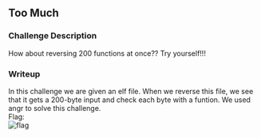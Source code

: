 ## Too Much

### Challenge Description

How about reversing 200 functions at once?? Try yourself!!!  

### Writeup

In this challenge we are given an elf file. When we reverse this file, we see that it gets a 200-byte input and check each byte with a funtion. We used angr to solve this challenge.  
Flag:  
![flag]()


